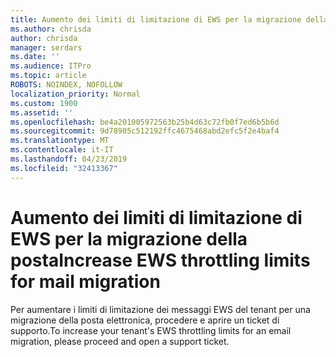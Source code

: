 ```yaml
---
title: Aumento dei limiti di limitazione di EWS per la migrazione della posta
ms.author: chrisda
author: chrisda
manager: serdars
ms.date: ''
ms.audience: ITPro
ms.topic: article
ROBOTS: NOINDEX, NOFOLLOW
localization_priority: Normal
ms.custom: 1900
ms.assetid: ''
ms.openlocfilehash: be4a201005972563b25b4d63c72fb0f7ed6b5b6d
ms.sourcegitcommit: 9d78905c512192ffc4675468abd2efc5f2e4baf4
ms.translationtype: MT
ms.contentlocale: it-IT
ms.lasthandoff: 04/23/2019
ms.locfileid: "32413367"
---
```

# <a name="increase-ews-throttling-limits-for-mail-migration"></a><span data-ttu-id="77f2a-102">Aumento dei limiti di limitazione di EWS per la migrazione della posta</span><span class="sxs-lookup"><span data-stu-id="77f2a-102">Increase EWS throttling limits for mail migration</span></span>

<span data-ttu-id="77f2a-103">Per aumentare i limiti di limitazione dei messaggi EWS del tenant per una migrazione della posta elettronica, procedere e aprire un ticket di supporto.</span><span class="sxs-lookup"><span data-stu-id="77f2a-103">To increase your tenant's EWS throttling limits for an email migration, please proceed and open a support ticket.</span></span>
